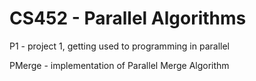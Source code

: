 # CS452 - Parallel Algorithms

P1 - project 1, getting used to programming in parallel

PMerge - implementation of Parallel Merge Algorithm
